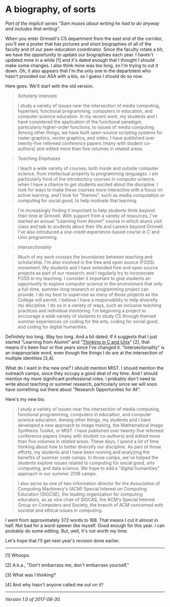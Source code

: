 A biography, of sorts
=====================

_Part of the implicit series "Sam muses about writing he had to do
anyway and includes that writing"._

When you enter Grinnell's CS department from the east end of the corridor,
you'll see a poster that has pictures and short biographies of all of the
faculty and of our peer-education coordinator.  Since the faculty rotate
a bit, we have the opportunity to update our biographies each year.  I haven't
updated mine in a while [1] and it's dated enough that I thought I should
make some changes.  I also think mine was too long, so I'm trying to cut
it down.  Oh, it also appears that I'm the only one in the department who hasn't
provided our ASA with a bio, so I guess I should do so now.

Here goes.  We'll start with the old version.

> _Scholarly Interests_

> I study a variety of issues near the intersection of media computing,
hypertext, functional programming, computers in education, and computer
science education.  In my recent work, my students and I have considered
the application of the functional paradigm, particularly higher-order
functions, to issues of media computing.  Among other things, we have
built open-source scripting systems for raster graphics, vector graphics,
and video.   I have published over twenty-five refereed conference papers
(many with student co-authors) and edited more than five volumes in
related areas.

> _Teaching Emphases_

> I teach a wide variety of courses, both inside and outside computer
science, from intellectual property to programming languages.  I am
particularly fond of the introductory courses in computer science,
when I have a chance to get students excited about the discipline. I
look for ways to make these courses more interactive with a focus on
active learning, and I look for "themes", such as media computation or
computing for social good, to help motivate that learning.

> I'm increasingly finding it important to help students think beyond
their time at Grinnell.  With support from a variety of resources, I've
started an annual "Learning from Alumni" course in which alums visit
class and talk to students about their life and careers beyond Grinnell.
I've also introduced a one-credit experience-based course in C and
Unix programming.

> _Intersectionality_

> Much of my work crosses the boundaries between teaching and
scholarship. I'm also involved in the free and open source (FOSS)
movement.  My students and I have extended free and open source projects
as part of our research, and I regularly try to incorporate FOSS in
my teaching. I consider it important to give students an opportunity
to explore computer science in the environment that only a full-time,
summer-long research or programming project can provide.  I do my best to
supervise as many of those projects as the College will permit. I believe
I have a responsibility to help diversify my discipline.  I do so in a
variety of ways, such as inclusive teaching practices and individual
mentoring.  I'm beginning a project to encourage a wide variety of
students to study CS through themed summer experiences on coding for
the arts, coding for social good, and coding for digital humanities.

Definitely too long.  Way too long.  And a bit dated.  If it suggests
that I just started "Learning from Alumni" and "[Thinking in C and
Unix](index-cnix)" [2], that means it's been four or five years since I've
changed it.  "Intersectionality" is an inappropriate word, even though
the things I do are at the intersection of multiple identities [3,4].

What do I want in the new one?  I should mention MIST.  I should mention
the outreach camps, since they occupy a good deal of my time.  And I
should mention my more significant professional roles.  I probably don't
need to write about teaching or summer research, particularly since we
will soon have something out there about "Research Opportunities for All".

Here's my new bio.

> I study a variety of issues near the intersection of media computing,
functional programming, computers in education, and computer science
education.  Among other things, my students and I have developed a new
approach to image making, the Mathematical Image Synthesis Toolkit,
or MIST.   I have published over twenty-five refereed conference papers
(many with student co-authors) and edited more than five volumes in
related areas.  These days, I spend a lot of time thinking about how to
better diversify our discipline.  As part of those efforts, my students
and I have been running and analyzing the benefits of summer code camps.
In those camps, we've helped the students explore issues related to
computing for social good, arts computing, and data science.  We hope
to add a "digital humanities" approach in our summer 2018 camps.

> I also serve as one of two information director for the Association
of Computing Machinery's (ACM) Special Interest on Computing Education
(SIGCSE), the leading organization for computing educators, as as vice
chair of SIGCAS, the ACM's Special Interest Group on Computers and
Society, the branch of ACM concerned with societal and ethical issues
in computing.

I went from approximately 372 words to 188.  That means I cut it almost in
half.  Not bad for a word-spewer like myself.  Good enough for this year.
I can probably do some editing.  But, well, it's not worth my time.

Let's hope that I'll get next year's revision done earlier.

---

[1] Whoops.

[2] A.k.a., "Don't embarrass me, don't embarrass yourself."

[3] What was I thinking?

[4] And why hasn't anyone called me out on it?

---

*Version 1.0 of 2017-08-30.*
